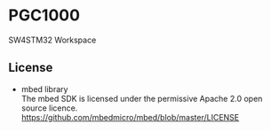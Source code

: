 # PGC1000

SW4STM32 Workspace

## License

- mbed library  
The mbed SDK is licensed under the permissive Apache 2.0 open source licence.  
https://github.com/mbedmicro/mbed/blob/master/LICENSE
